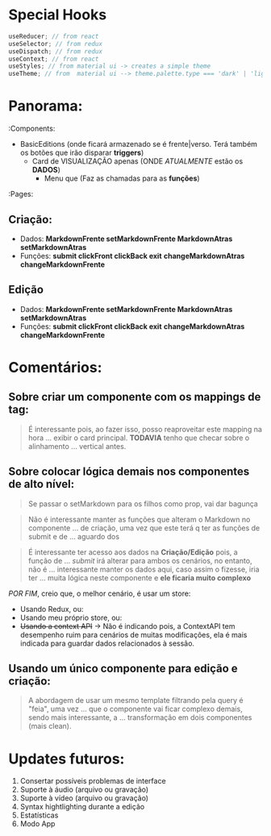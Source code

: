 # Special Hooks

```js
useReducer; // from react
useSelector; // from redux
useDispatch; // from redux
useContext; // from react
useStyles; // from material ui -> creates a simple theme
useTheme; // from  material ui --> theme.palette.type === 'dark' | 'light'
```

# Panorama:

:Components:

- BasicEditions (onde ficará armazenado se é frente|verso. Terá também os botões
  que irão disparar **triggers**)
  - Card de VISUALIZAÇÃO apenas (ONDE _ATUALMENTE_ estão os **DADOS**)
    - Menu que (Faz as chamadas para as **funções**)

:Pages:

## Criação:

- Dados: **MarkdownFrente setMarkdownFrente MarkdownAtras setMarkdownAtras**
- Funções: **submit clickFront clickBack exit**
  **changeMarkdownAtras changeMarkdownFrente**

## Edição

- Dados: **MarkdownFrente setMarkdownFrente MarkdownAtras setMarkdownAtras**
- Funções: **submit clickFront clickBack exit**
  **changeMarkdownAtras changeMarkdownFrente**

<!---------------------------------------------------------------------------->

# Comentários:

## Sobre criar um componente com os mappings de tag:

> É interessante pois, ao fazer isso, posso reaproveitar este mapping na hora
> ... exibir o card principal. **TODAVIA** tenho que checar sobre o alinhamento
> ... vertical antes.

## Sobre colocar lógica demais nos componentes de alto nível:

> Se passar o setMarkdown para os filhos como prop, vai dar bagunça

> Não é interessante manter as funções que alteram o Markdown no componente
> ... de criação, uma vez que este terá q ter as funções de submit e de
> ... aguardo dos

> É interessante ter acesso aos dados na **Criação/Edição** pois, a função de
> ... _submit_ irá alterar para ambos os cenários, no entanto, não é
> ... interessante manter os dados aqui, caso assim o fizesse, iria ter
> ... muita lógica neste componente e **ele ficaria muito complexo**

_POR FIM_, creio que, o melhor cenário, é usar um store:

- Usando Redux, ou:
- Usando meu próprio store, ou:
- ~~Usando a context API~~ -> Não é indicando pois, a ContextAPI tem desempenho
  ruim para cenários de muitas modificações, ela é mais indicada para guardar
  dados relacionados à sessão.

## Usando um único componente para edição e criação:

> A abordagem de usar um mesmo template filtrando pela query é "feia", uma vez
> ... que o componente vai ficar complexo demais, sendo mais interessante, a
> ... transformação em dois componentes (mais clean).

<!---------------------------------------------------------------------------->

# Updates futuros:

1. Consertar possíveis problemas de interface
2. Suporte à áudio (arquivo ou gravação)
3. Suporte à vídeo (arquivo ou gravação)
4. Syntax hightlighting durante a edição
5. Estatísticas
6. Modo App
